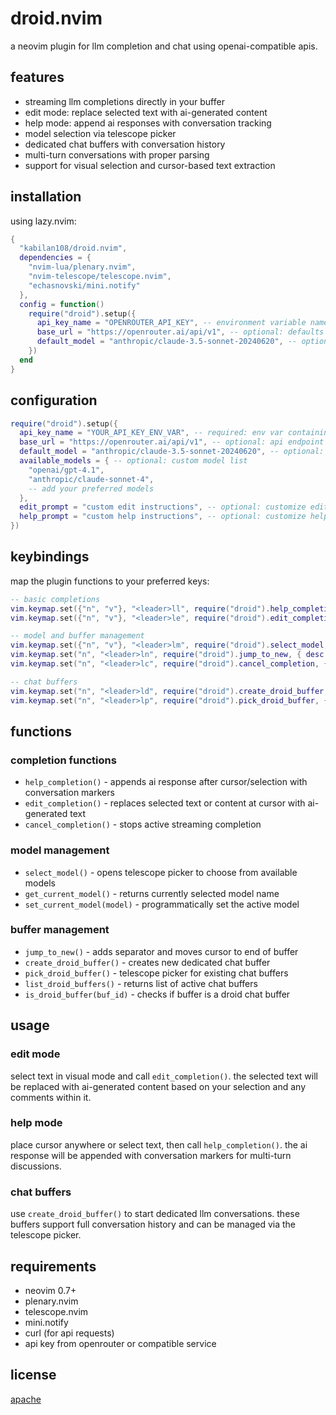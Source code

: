 # droid.nvim

a neovim plugin for llm completion and chat using openai-compatible apis.

## features

- streaming llm completions directly in your buffer
- edit mode: replace selected text with ai-generated content
- help mode: append ai responses with conversation tracking
- model selection via telescope picker
- dedicated chat buffers with conversation history
- multi-turn conversations with proper parsing
- support for visual selection and cursor-based text extraction

## installation

using lazy.nvim:

```lua
{
  "kabilan108/droid.nvim",
  dependencies = {
    "nvim-lua/plenary.nvim",
    "nvim-telescope/telescope.nvim",
    "echasnovski/mini.notify"
  },
  config = function()
    require("droid").setup({
      api_key_name = "OPENROUTER_API_KEY", -- environment variable name
      base_url = "https://openrouter.ai/api/v1", -- optional: defaults to openrouter
      default_model = "anthropic/claude-3.5-sonnet-20240620", -- optional
    })
  end
}
```

## configuration

```lua
require("droid").setup({
  api_key_name = "YOUR_API_KEY_ENV_VAR", -- required: env var containing your api key
  base_url = "https://openrouter.ai/api/v1", -- optional: api endpoint
  default_model = "anthropic/claude-3.5-sonnet-20240620", -- optional: default model
  available_models = { -- optional: custom model list
    "openai/gpt-4.1",
    "anthropic/claude-sonnet-4",
    -- add your preferred models
  },
  edit_prompt = "custom edit instructions", -- optional: customize edit behavior
  help_prompt = "custom help instructions", -- optional: customize help behavior
})
```

## keybindings

map the plugin functions to your preferred keys:

```lua
-- basic completions
vim.keymap.set({"n", "v"}, "<leader>ll", require("droid").help_completion, { desc = "llm: help" })
vim.keymap.set({"n", "v"}, "<leader>le", require("droid").edit_completion, { desc = "llm: edit" })

-- model and buffer management  
vim.keymap.set({"n", "v"}, "<leader>lm", require("droid").select_model, { desc = "llm: select model" })
vim.keymap.set("n", "<leader>ln", require("droid").jump_to_new, { desc = "llm: jump to new" })
vim.keymap.set("n", "<leader>lc", require("droid").cancel_completion, { desc = "llm: cancel stream" })

-- chat buffers
vim.keymap.set("n", "<leader>ld", require("droid").create_droid_buffer, { desc = "llm: new chat buffer" })
vim.keymap.set("n", "<leader>lp", require("droid").pick_droid_buffer, { desc = "llm: pick chat buffer" })
```

## functions

### completion functions

- `help_completion()` - appends ai response after cursor/selection with conversation markers
- `edit_completion()` - replaces selected text or content at cursor with ai-generated text
- `cancel_completion()` - stops active streaming completion

### model management

- `select_model()` - opens telescope picker to choose from available models
- `get_current_model()` - returns currently selected model name
- `set_current_model(model)` - programmatically set the active model

### buffer management

- `jump_to_new()` - adds separator and moves cursor to end of buffer
- `create_droid_buffer()` - creates new dedicated chat buffer
- `pick_droid_buffer()` - telescope picker for existing chat buffers
- `list_droid_buffers()` - returns list of active chat buffers
- `is_droid_buffer(buf_id)` - checks if buffer is a droid chat buffer

## usage

### edit mode
select text in visual mode and call `edit_completion()`. the selected text will be replaced with ai-generated content based on your selection and any comments within it.

### help mode
place cursor anywhere or select text, then call `help_completion()`. the ai response will be appended with conversation markers for multi-turn discussions.

### chat buffers
use `create_droid_buffer()` to start dedicated llm conversations. these buffers support full conversation history and can be managed via the telescope picker.

## requirements

- neovim 0.7+
- plenary.nvim
- telescope.nvim  
- mini.notify
- curl (for api requests)
- api key from openrouter or compatible service

## license

[apache](LICENSE)
